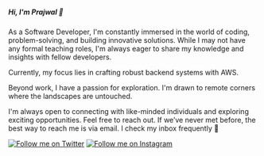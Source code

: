 ##### Hi, I'm Prajwal 👋
As a Software Developer, I'm constantly immersed in the world of coding, problem-solving, and building innovative solutions. 
While I may not have any formal teaching roles, I'm always eager to share my knowledge and insights with fellow developers.

Currently, my focus lies in crafting robust backend systems with AWS.

Beyond work, I have a passion for exploration. I'm drawn to remote corners where the landscapes are untouched.

I'm always open to connecting with like-minded individuals and exploring exciting opportunities. Feel free to reach out.
If we’ve never met before, the best way to reach me is via email. I check my inbox frequently 🙏

[![Follow me on Twitter](https://img.shields.io/twitter/follow/_prajwal_arora?style=social)](https://twitter.com/_prajwal_arora) [![Follow me on Instagram](https://img.shields.io/badge/Follow-Instagram-grey?style=sociale&logo=instagram)](https://www.instagram.com/1ifeandbeyond/)
